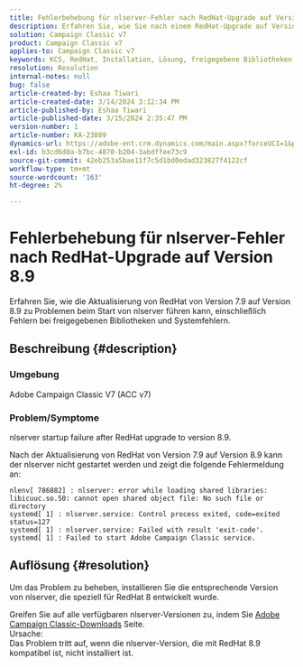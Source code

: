 ```yaml
---
title: Fehlerbehebung für nlserver-Fehler nach RedHat-Upgrade auf Version 8.9
description: Erfahren Sie, wie Sie nach einem RedHat-Upgrade auf Version 8.9 den Fehler von nlserver beheben können, einschließlich Fehlern bei freigegebenen Bibliotheken und Problemen mit dem Adobe Campaign Classic-Dienst.
solution: Campaign Classic v7
product: Campaign Classic v7
applies-to: Campaign Classic v7
keywords: KCS, RedHat, Installation, Lösung, freigegebene Bibliotheken, Version 7.9, Version 8.9, Upgrade, nlserver, Exitcode
resolution: Resolution
internal-notes: null
bug: false
article-created-by: Eshaa Tiwari
article-created-date: 3/14/2024 3:12:34 PM
article-published-by: Eshaa Tiwari
article-published-date: 3/15/2024 2:35:47 PM
version-number: 1
article-number: KA-23889
dynamics-url: https://adobe-ent.crm.dynamics.com/main.aspx?forceUCI=1&pagetype=entityrecord&etn=knowledgearticle&id=ff036546-15e2-ee11-904c-6045bd03c412
exl-id: b3cd6d0a-b7bc-4870-b204-3abdffee73c9
source-git-commit: 42eb253a5bae11f7c5d1bd0edad323827f4122cf
workflow-type: tm+mt
source-wordcount: '163'
ht-degree: 2%

---
```


# Fehlerbehebung für nlserver-Fehler nach RedHat-Upgrade auf Version 8.9


Erfahren Sie, wie die Aktualisierung von RedHat von Version 7.9 auf Version 8.9 zu Problemen beim Start von nlserver führen kann, einschließlich Fehlern bei freigegebenen Bibliotheken und Systemfehlern.

## Beschreibung {#description}


### Umgebung

Adobe Campaign Classic V7 (ACC v7)

### Problem/Symptome

nlserver startup failure after RedHat upgrade to version 8.9.

Nach der Aktualisierung von RedHat von Version 7.9 auf Version 8.9 kann der nlserver nicht gestartet werden und zeigt die folgende Fehlermeldung an:


```
nlenv[ 786882] : nlserver: error while loading shared libraries: libicuuc.so.50: cannot open shared object file: No such file or directory
systemd[ 1] : nlserver.service: Control process exited, code=exited status=127
systemd[ 1] : nlserver.service: Failed with result 'exit-code'.
systemd[ 1] : Failed to start Adobe Campaign Classic service.
```





## Auflösung {#resolution}


Um das Problem zu beheben, installieren Sie die entsprechende Version von nlserver, die speziell für RedHat 8 entwickelt wurde.

Greifen Sie auf alle verfügbaren nlserver-Versionen zu, indem Sie [Adobe Campaign Classic-Downloads](https://experience.adobe.com/#/downloads/content/software-distribution/de/campaign.html) Seite.
<br>Ursache: <br>
Das Problem tritt auf, wenn die nlserver-Version, die mit RedHat 8.9 kompatibel ist, nicht installiert ist.
